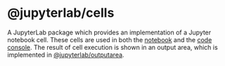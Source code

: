 # @jupyterlab/cells

A JupyterLab package which provides an implementation of a Jupyter notebook cell.
These cells are used in both the [notebook](../notebook) and the [code console](../console).
The result of cell execution is shown in an output area,
which is implemented in [@jupyterlab/outputarea](../outputarea).
